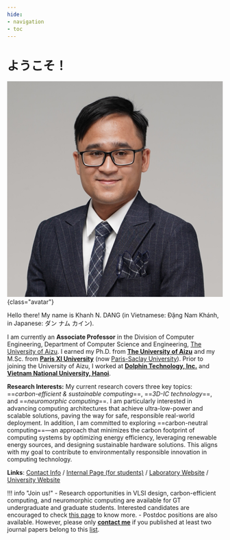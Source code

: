 ```yaml
---
hide:
- navigation
- toc
---
```


# <span id="greeting">ようこそ！</span>

![Image title](./assets/images/Khanh_N_DANG.jpg){class="avatar"}

Hello there! My name is Khanh N. DANG  (in Vietnamese: Đặng Nam Khánh, in Japanese: ダン ナム カイン).

I am currently an **Associate Professor** in the Division of Computer Engineering, Department of Computer Science and Engineering, [The University of Aizu](https://www.u-aizu.ac.jp/en/). I earned my Ph.D. from [**The University of Aizu**](https://www.u-aizu.ac.jp/en/) and my M.Sc. from [**Paris XI University**](https://en.wikipedia.org/wiki/Paris-Sud_University) (now [Paris-Saclay University](https://www.universite-paris-saclay.fr/en)). Prior to joining the University of Aizu, I worked at [**Dolphin Technology, Inc.**](https://www.dolphin-ic.com/) and  [**Vietnam National University, Hanoi**](https://vnu.edu.vn/eng/).



**Research Interests:** My current research covers three key topics: ==*carbon-efficient & sustainable computing*==, ==*3D-IC technology*==, and ==*neuromorphic computing*==. I am particularly interested in advancing computing architectures that achieve ultra-low-power and scalable solutions, paving the way for safe, responsible real-world deployment. In addition, I am committed to exploring ==carbon-neutral computing==—an approach that minimizes the carbon footprint of computing systems by optimizing energy efficiency, leveraging renewable energy sources, and designing sustainable hardware solutions. This aligns with my goal to contribute to environmentally responsible innovation in computing technology.

**Links**: [Contact Info](contact.md) / [Internal Page (for students)](http://klab-int.u-aizu.ac.jp/) / [Laboratory Website](https://web-ext.u-aizu.ac.jp/misc/neuro-eng/) / [University Website](https://u-aizu.ac.jp/) 



!!! info "Join us!"
    - Research opportunities in VLSI design, carbon-efficient computing, and neuromorphic computing are available for GT undergraduate and graduate students. Interested candidates are encouraged to check [this page](joinus.md) to know more.
    - Postdoc positions are also available. However, please only [**contact me**](contact.md) if you published at least two journal papers belong to this [list](resource.md/#journals-alphabetical-order).


<script src="https://ajax.googleapis.com/ajax/libs/jquery/2.1.1/jquery.min.js"></script>

<script>
    
var text = [ "Welcome!", "Xin chào!", "Bonjour!", "नमस्ते!",　"你好！", "مرحبا بكم!", "¡Hola a todos!", "Olá a todos!", "ようこそ！"];
var counter = 0;
var elem = $("#greeting");
setInterval(change, 3000);
function change() {
    elem.fadeOut(function(){
        elem.html(text[counter]);
        counter++;
        if(counter >= text.length) { counter = 0; }
        elem.fadeIn(1300);
    });
}

</script>

<style>
.md-typeset h1 {
    text-align: center;
    margin: 0 auto;

}
</style>

